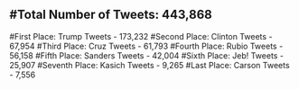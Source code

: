 #Total Number of Tweets: 443,868 
---
#First Place: Trump Tweets - 173,232
#Second Place: Clinton Tweets - 67,954
#Third Place: Cruz Tweets - 61,793
#Fourth Place: Rubio Tweets - 56,158
#Fifth Place: Sanders Tweets - 42,004
#Sixth Place: Jeb! Tweets - 25,907
#Seventh Place: Kasich Tweets - 9,265
#Last Place: Carson Tweets - 7,556
